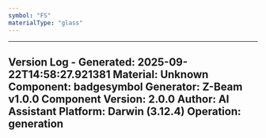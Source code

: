 ```yaml
---
symbol: "FS"
materialType: "glass"
---
```


---
Version Log - Generated: 2025-09-22T14:58:27.921381
Material: Unknown
Component: badgesymbol
Generator: Z-Beam v1.0.0
Component Version: 2.0.0
Author: AI Assistant
Platform: Darwin (3.12.4)
Operation: generation
---
